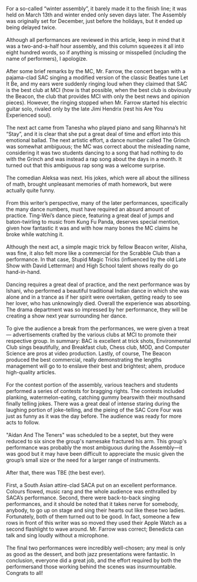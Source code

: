 
For a so-called “winter assembly”, it barely made it to the finish line;
it was held on March 13th and winter ended only seven days later. The
Assembly was originally set for December, just before the holidays, but
it ended up being delayed twice.
<br><br>
Although all performances are reviewed in this article, keep in mind
that it was a two-and-a-half hour assembly, and this column squeezes it
all into eight hundred words, so if anything is missing or misspelled
(including the name of performers), I apologize.
<br><br>
After some brief remarks by the MC, Mr. Farrow, the concert began with a
pajama-clad SAC singing a modified version of the classic Beatles tune
Let It Be, and my ears were suddenly ringing loud when they claimed
that SAC is the best club at MCI (how is that possible, when the best
club is obviously the Beacon, the club that provides MCI with only the
best news and opinion pieces). However, the ringing stopped when Mr.
Farrow started his electric guitar solo, rivaled only by the late Jimi
Hendrix (rest his Are You Experienced soul).
<br><br>
The next act came from Tanesha who played piano and sang Rihanna’s hit
“Stay”, and it is clear that she put a great deal of time and effort
into this emotional ballad. The next artistic effort, a dance number
called The Grinch was somewhat ambiguous; the MC was correct about the
misleading name, considering it was two students dancing to a song that
had nothing to do with the Grinch and was instead a rap song about the
days in a month. It turned out that this ambiguous rap song was a
welcome surprise.
<br><br>
The comedian Aleksa was next. His jokes, which were all about the
silliness of math, brought unpleasant memories of math homework, but
were actually quite funny.
<br><br>
From this writer’s perspective, many of the later performances,
specifically the many dance numbers, must have required an absurd amount
of practice. Ting-Wei’s dance piece, featuring a great deal of jumps and
baton-twirling to music from Kung Fu Panda, deserves special mention,
given how fantastic it was and with how many bones the MC claims he
broke while watching it.
<br><br>
Although the next act, a simple magic trick by fellow Beacon writer,
Alisha, was fine, it also felt more like a commercial for the Scrabble
Club than a performance. In that case, Stupid Magic Tricks (influenced
by the old Late Show with David Letterman) and High School talent
shows really do go hand-in-hand.
<br><br>
Dancing requires a great deal of practice, and the next performance was
by Ishani, who performed a beautiful traditional Indian dance in which
she was alone and in a trance as if her spirit were overtaken, getting
ready to see her lover, who has unknowingly died. Overall the experience
was absorbing. The drama department was so impressed by her performance,
they will be creating a show next year surrounding her dance.
<br><br>
To give the audience a break from the performances, we were given a
treat— advertisements crafted by the various clubs at MCI to promote
their respective group. In summary: BAC is excellent at trick shots,
Environmental Club sings beautifully, and Breakfast club, Chess club,
MOD, and Computer Science are pros at video production. Lastly, of
course, The Beacon produced the best commercial, really demonstrating
the lengths management will go to to enslave their best and brightest;
ahem, produce high-quality articles.
<br><br>
For the contest portion of the assembly, various teachers and students
performed a series of contests for bragging rights. The contests
included planking, watermelon-eating, catching gummy bearswith their
mouthsand finally telling jokes. There was a great deal of intense
staring during the laughing portion of joke-telling, and the pieing of
the SAC Core Four was just as funny as it was the day before. The
audience was ready for more acts to follow.
<br><br>
"Aidan And The Teners" was scheduled to be a septet, but they were
reduced to six since the group's namesake fractured his arm. This
group's performance was probably the most ambiguous during the
Assembly—it was good but it may have been difficult to appreciate the
music given the group’s small size or the need for a larger range of
instruments.
<br><br>
After that, there was TBE (the best ever).
<br><br>
First, a South Asian attire-clad SACA put on an excellent performance.
Colours flowed, music rang and the whole audience was enthralled by
SACA’s performance. Second, there were back-to-back singing
performances, and it should be noted that it takes nerve for somebody,
anybody, to go up on stage and sing their hearts out like these two
ladies. Fortunately, both of them turned out to be good. In fact,
someone a few rows in front of this writer was so moved they used their
Apple Watch as a second flashlight to wave around. Mr. Farrow was
correct; Benedicta can talk and sing loudly without a microphone.
<br><br>
The final two performances were incredibly well-chosen; any meal is only
as good as the dessert, and both jazz presentations were fantastic. In
conclusion, everyone did a great job, and the effort required by both
the performersand those working behind the scenes was insurmountable.
Congrats to all!
